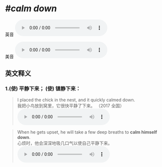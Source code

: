 # ***\#calm down*** 
英音
<audio src="./media/calm down1_AAC.aac" controls="controls"></audio>

美音
<audio src="./media/calm down2_AAC.aac" controls="controls"></audio>



  

英文释义
---
### 1.**(使) 平静下来； (使) 镇静下来：**  

 > I placed the chick in the nest, and it quickly calmed down.  
 > 我把小鸟放到窝里，它很快平静了下来。  （2017 全国）  
<audio src="./media/Calm-101_AAC.aac" controls="controls"></audio>

 > When he gets upset, he will take a few deep breaths to **calm himself down**.  
 > 心烦时，他会深深地吸几口气以使自己平静下来。    
<audio src="./media/When he gets upset_AAC.aac" controls="controls"></audio>


